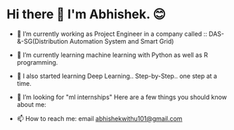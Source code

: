 
# Hi there 👋 I'm Abhishek. 😊

- 🔭 I’m currently working as Project Engineer in a company called :: DAS-&-SG(Distribution Automation System and Smart Grid)
- 🌱 I’m currently learning machine learning with Python as well as R programming.
- 👯 I also started learning Deep Learning.. Step-by-Step.. one step at a time.
- 🤔 I’m looking for "ml internships"
Here are a few things you should know about me:


- 📫 How to reach me: email [abhishekwithu101@gmail.com](mailto:confidenceboi@gmail.com) 


